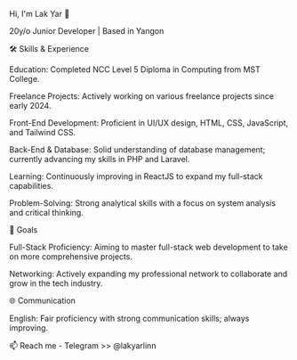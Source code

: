 Hi, I'm Lak Yar 👋

20y/o Junior Developer | Based in Yangon


🛠️ Skills & Experience

Education: Completed NCC Level 5 Diploma in Computing from MST College.

Freelance Projects: Actively working on various freelance projects since early 2024.

Front-End Development: Proficient in UI/UX design, HTML, CSS, JavaScript, and Tailwind CSS.

Back-End & Database: Solid understanding of database management; currently advancing my skills in PHP and Laravel.

Learning: Continuously improving in ReactJS to expand my full-stack capabilities.

Problem-Solving: Strong analytical skills with a focus on system analysis and critical thinking.


🌱 Goals

Full-Stack Proficiency: Aiming to master full-stack web development to take on more comprehensive projects.

Networking: Actively expanding my professional network to collaborate and grow in the tech industry.


🌐 Communication

English: Fair proficiency with strong communication skills; always improving.


📫 Reach me - Telegram >> @lakyarlinn



